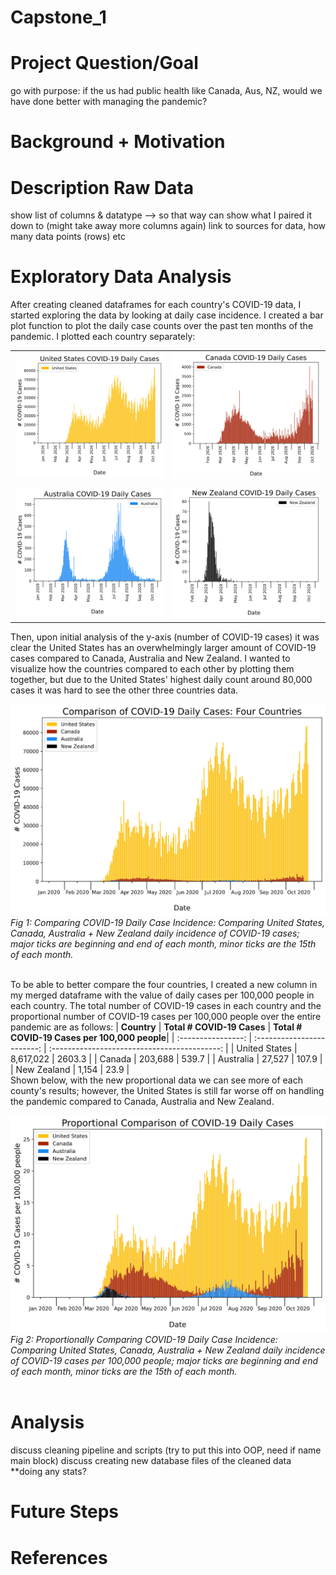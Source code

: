 # Capstone_1
# Project Question/Goal
go with purpose: if the us had public health like Canada, Aus, NZ, would we have done better with managing the pandemic?  


# Background + Motivation

# Description Raw Data
show list of columns & datatype --> so that way can show what I paired it down to
(might take away more columns again)
link to sources for data, how many data points (rows) etc

# Exploratory Data Analysis

After creating cleaned dataframes for each country's COVID-19 data, I started exploring the data by looking at  daily case incidence. I created a bar plot function to plot the daily case counts over the past ten months of the pandemic. I plotted each country separately:  
  
|                              |                                  |
| ---------------------------- | -------------------------------- |
|![](images/us_daily_cases.svg)|![](images/canada_daily_cases.svg)|
|                              |                                  |
|![](images/aus_daily_cases.svg)|![](images/nz_daily_cases.svg)   |

Then, upon initial analysis of the y-axis (number of COVID-19 cases) it was clear the United States has an overwhelmingly larger amount of COVID-19 cases compared to Canada, Australia and New Zealand. I wanted to visualize how the countries compared to each other by plotting them together, but due to the United States' highest daily count around 80,000 cases it was hard to see the other three countries data. 

![](images/four_merge_daily_cases.svg)  
*Fig 1: Comparing COVID-19 Daily Case Incidence: Comparing United States, Canada, Australia + New Zealand daily incidence of COVID-19 cases; major ticks are beginning and end of each month, minor ticks are the 15th of each month.* <br><br>

To be able to better compare the four countries, I created a new column in my merged dataframe with the value of daily cases per 100,000 people in each country. The total number of COVID-19 cases in each country and the proportional number of COVID-19 cases per 100,000 people over the entire pandemic are as follows: 
| **Country**        | **Total # COVID-19 Cases** | **Total # COVID-19 Cases per 100,000 people**|
| :----------------: | :------------------------: | :------------------------------------------: |
|   United States    |          8,617,022         |                     2603.3                   |
|       Canada       |            203,688         |                      539.7                   |
|     Australia      |             27,527         |                      107.9                   |
|    New Zealand     |              1,154         |                       23.9                   |
<br>
Shown below, with the new proportional data we can see more of each county's results; however, the United States is still far worse off on handling the pandemic compared to Canada, Australia and New Zealand. 

![](images/four_merge_daily_proportional.svg) 
*Fig 2: Proportionally Comparing COVID-19 Daily Case Incidence: Comparing United States, Canada, Australia + New Zealand daily incidence of COVID-19 cases per 100,000 people; major ticks are beginning and end of each month, minor ticks are the 15th of each month.* <br><br>


# Analysis
discuss cleaning pipeline and scripts (try to put this into OOP, need if name main block)
discuss creating new database files of the cleaned data
**doing any stats?

# Future Steps

# References